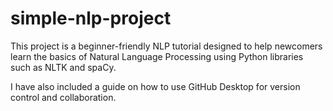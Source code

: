 # simple-nlp-project

This project is a beginner-friendly NLP tutorial designed to help newcomers learn the basics of Natural Language Processing using Python libraries such as NLTK and spaCy.

I have also included a guide on how to use GitHub Desktop for version control and collaboration.  
